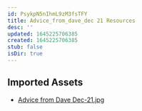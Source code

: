 ```yaml
---
id: PsykpN5nIhmL9zM3fsTFY
title: Advice_from_dave_dec 21 Resources
desc: ''
updated: 1645225706385
created: 1645225706385
stub: false
isDir: true
---
```

## Imported Assets
- [Advice from Dave Dec-21.jpg](/assets/advice-from-dave-dec-21-kElMTs9mJkzn.jpg)
